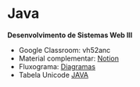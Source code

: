 # Java
<b>Desenvolvimento de Sistemas Web III</b>

* Google Classroom: vh52anc
* Material complementar: <a href="https://fishy-ostrich-493.notion.site/Desenvolvimento-de-sistemas-Web-III-8493e6a9372e4347a06a9a01b7f60106" target="_blank"> Notion </a>
* Fluxograma: <a href="https://draw.io" target="_blank"> Diagramas </a>
* Tabela Unicode <a href="https://andersonneto.blogspot.com/2014/04/tabela-unicode-java.html"> JAVA </a>
